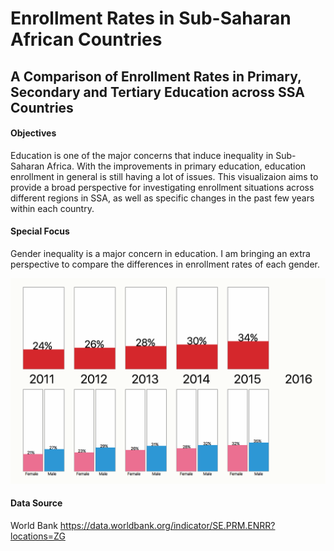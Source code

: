 # Enrollment Rates in Sub-Saharan African Countries
## A Comparison of Enrollment Rates in Primary, Secondary and Tertiary Education across SSA Countries

#### Objectives
Education is one of the major concerns that induce inequality in Sub-Saharan Africa. With the improvements in primary education, education enrollment in general is still having a lot of issues.
This visualizaion aims to provide a broad perspective for investigating enrollment situations across different regions in SSA, as well as specific changes in the past few years within each country. 

#### Special Focus 
Gender inequality is a major concern in education. I am bringing an extra perspective to compare the 
differences in enrollment rates of each gender.

[![preview.png](preview.png)](https://ms-1-shiy918.c9users.io/FinalUNDP/primary.html)

#### Data Source
World Bank https://data.worldbank.org/indicator/SE.PRM.ENRR?locations=ZG
